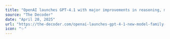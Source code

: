 ```yaml
---
title: "OpenAI launches GPT-4.1 with major improvements in reasoning, memory, and tool use"
source: "The Decoder"
date: "April 20, 2025"
url: "https://the-decoder.com/openai-launches-gpt-4-1-new-model-family-to-improve-agents-long-contexts-and-coding/"
icon: "✨"
---
```

